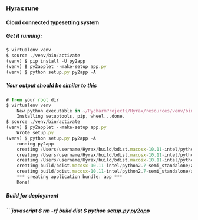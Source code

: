<h3> Hyrax rune </h3> 
<h4> Cloud connected typesetting system </h4>

<h5>Get it running:</h5>

```javascript
$ virtualenv venv
$ source ./venv/bin/activate
(venv) $ pip install -U py2app
(venv) $ py2applet --make-setup app.py
(venv) $ python setup.py py2app -A 
```

<h5>Your output should be similar to this</h5>

```javascript
# from your root dir
$ virtualenv venv
    New python executable in ~/PycharmProjects/Hyrax/resources/venv/bin/python
    Installing setuptools, pip, wheel...done.
$ source ./venv/bin/activate  
(venv) $ py2applet --make-setup app.py
    Wrote setup.py
(venv) $ python setup.py py2app -A
    running py2app
    creating /Users/username/Hyrax/build/bdist.macosx-10.11-intel/pythonX.Y-semi_standalone/app
    creating /Users/username/Hyrax/build/bdist.macosx-10.11-intel/pythonX.Y-semi_standalone/app/collect
    creating /Users/username/Hyrax/build/bdist.macosx-10.11-intel/pythonX.Y-semi_standalone/app/temp
    creating build/bdist.macosx-10.11-intel/python2.7-semi_standalone/app/lib-dynload
    creating build/bdist.macosx-10.11-intel/python2.7-semi_standalone/app/Frameworks
    *** creating application bundle: app ***
    Done!
```

<h5>Build for deployment<h5>
```javascript
$ rm -rf build dist
$ python setup.py py2app

```
